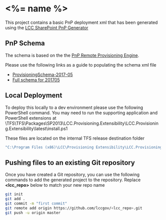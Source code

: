 # <%= name %>

This project contains a basic PnP deployment xml that has been generated using the [LCC SharePoint PnP Generator](https://github.com/lccgov/generator-lcc-sharepointpnp)

## PnP Schema
The schema is based on the the [PnP Remote Provisioning Engine](https://github.com/SharePoint/PnP-Provisioning-Schema).

Please use the following links as a guide to populating the schema xml file

- [ProvisioningSchema-2017-05](https://github.com/SharePoint/PnP-Provisioning-Schema/blob/master/ProvisioningSchema-2017-05.md)
- [Full schema for 201705](https://github.com/SharePoint/PnP-Provisioning-Schema/blob/master/Samples/ProvisioningSchema-2017-05-FullSample-01.xml)

## Local Deployment
To deploy this locally to a dev environment please use the following PowerShell command. 
You may need to run the supporting application and PowerShell extensions 
at \TFS\TFS\Packages\SP2013\LCC.Provisioning.Extensibility\LCC.Provisioning.Extensibility\latest\install.ps1

These files are located on the internal TFS release destination folder

``` PowerShell
"C:\Program Files (x86)\LCC\Provisioning Extensibility\LCC.Provisioning.Extensibility.Console.exe" --SiteUrl <%= url %> --PnpTemplate <%= name %>.xml --BinaryWorkingFolder <%= path %> -l <%= path %>\logs
```

## Pushing files to an existing Git repository
Once you have created a Git repository, you can use the following commands to add the generated project to the repository. Replace **<lcc_repo>** below to match your new repo name

```sh
git init
git add .
git commit -m "first commit"
git remote add origin https://github.com/lccgov/<lcc_repo>.git
git push -u origin master
```